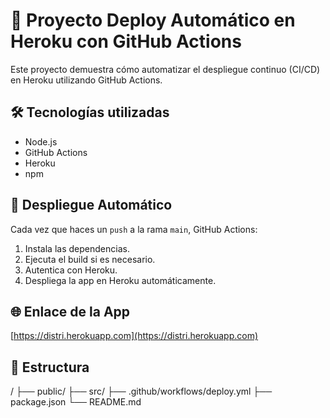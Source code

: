 # 🚀 Proyecto Deploy Automático en Heroku con GitHub Actions

Este proyecto demuestra cómo automatizar el despliegue continuo (CI/CD) en Heroku utilizando GitHub Actions.

## 🛠 Tecnologías utilizadas

- Node.js
- GitHub Actions
- Heroku
- npm

## 🔄 Despliegue Automático

Cada vez que haces un `push` a la rama `main`, GitHub Actions:

1. Instala las dependencias.
2. Ejecuta el build si es necesario.
3. Autentica con Heroku.
4. Despliega la app en Heroku automáticamente.

## 🌐 Enlace de la App

[https://distri.herokuapp.com](https://distri.herokuapp.com) 

## 📂 Estructura

/
├── public/
├── src/
├── .github/workflows/deploy.yml
├── package.json
└── README.md
